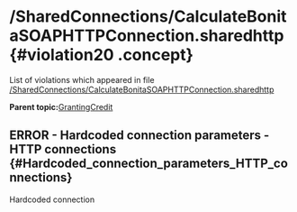 # /SharedConnections/CalculateBonitaSOAPHTTPConnection.sharedhttp {#violation20 .concept}

List of violations which appeared in file [/SharedConnections/CalculateBonitaSOAPHTTPConnection.sharedhttp](../../../projects/GrantingCredit/SharedConnections/CalculateBonitaSOAPHTTPConnection.sharedhttp.md)

**Parent topic:**[GrantingCredit](../../../../../../modules/demo_Enterprise/dita/qa/projects/GrantingCredit.md)

## ERROR - Hardcoded connection parameters - HTTP connections {#Hardcoded_connection_parameters_HTTP_connections}

Hardcoded connection

